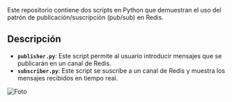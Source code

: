 Este repositorio contiene dos scripts en Python que demuestran el uso del patrón de publicación/suscripción (pub/sub) en Redis. 

## Descripción

- **`publisher.py`**: Este script permite al usuario introducir mensajes que se publicarán en un canal de Redis.
- **`subscriber.py`**: Este script se suscribe a un canal de Redis y muestra los mensajes recibidos en tiempo real.


![Foto](https://github.com/Hendry-Peguero/Redis/assets/140771892/024231f2-7d22-4427-aa0d-823d312e46f6)

